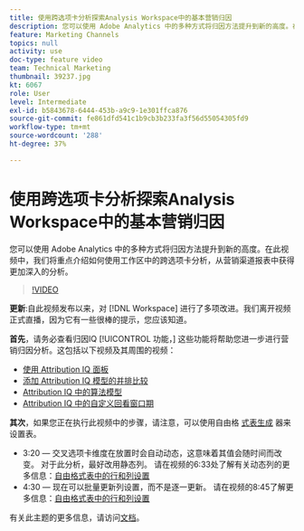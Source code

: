 ```yaml
---
title: 使用跨选项卡分析探索Analysis Workspace中的基本营销归因
description: 您可以使用 Adobe Analytics 中的多种方式将归因方法提升到新的高度。在此视频中，我们将重点介绍如何使用工作区中的跨选项卡分析，从营销渠道报表中获得更加深入的分析。
feature: Marketing Channels
topics: null
activity: use
doc-type: feature video
team: Technical Marketing
thumbnail: 39237.jpg
kt: 6067
role: User
level: Intermediate
exl-id: b5843678-6444-453b-a9c9-1e301ffca876
source-git-commit: fe861dfd541c1b9cb3b233fa3f56d55054305fd9
workflow-type: tm+mt
source-wordcount: '288'
ht-degree: 37%

---
```


# 使用跨选项卡分析探索Analysis Workspace中的基本营销归因

您可以使用 Adobe Analytics 中的多种方式将归因方法提升到新的高度。在此视频中，我们将重点介绍如何使用工作区中的跨选项卡分析，从营销渠道报表中获得更加深入的分析。

>[!VIDEO](https://video.tv.adobe.com/v/39237/?quality=12&learn=on)

**更新**:自此视频发布以来，对 [!DNL Workspace] 进行了多项改进。我们离开视频正式直播，因为它有一些很棒的提示，您应该知道。

**首先**，请务必查看归因IQ [!UICONTROL 功能，] 这些功能将帮助您进一步进行营销归因分析。这包括以下视频及其周围的视频：

* [使用 Attribution IQ 面板](using-the-attribution-iq-panel.md)
* [添加 Attribution IQ 模型的并排比较](adding-side-by-side-comparisons-of-attribution-iq-models.md)
* [Attribution IQ 中的算法模型](algorithmic-model-in-attribution-iq.md)
* [Attribution IQ 中的自定义回看窗口期](custom-lookback-windows-in-attribution-iq.md)

**其次**，如果您正在执行此视频中的步骤，请注意，可以使用自由格 [式表生成](../building-freeform-tables/using-the-freeform-table-builder-in-analysis-workspace.md) 器来设置表。

* 3:20 — 交叉选项卡维度在放置时会自动动态，这意味着其值会随时间而改变。 对于此分析，最好改用静态列。 请在视频的6:33处了解有关动态列的更多信息：[自由格式表中的行和列设置](../building-freeform-tables/row-and-column-settings-in-freeform-tables.md)
* 4:30 — 现在可以批量更新列设置，而不是逐一更新。 请在视频的8:45了解更多信息：[自由格式表中的行和列设置](../building-freeform-tables/row-and-column-settings-in-freeform-tables.md)


有关此主题的更多信息，请访问[文档](https://experienceleague.adobe.com/docs/analytics/analyze/analysis-workspace/attribution/models.html?lang=zh-Hans)。
